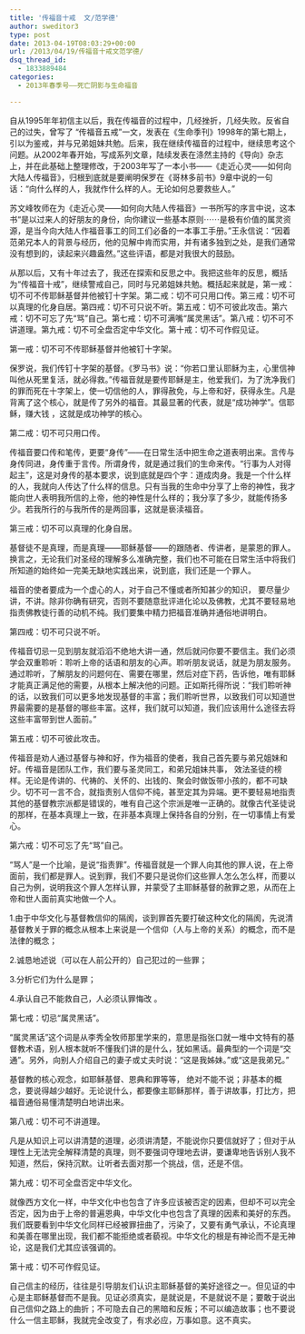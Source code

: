 ```yaml
---
title: '传福音十戒  文/范学德'
author: sweditor3
type: post
date: 2013-04-19T08:03:29+00:00
url: /2013/04/19/传福音十戒文范学德/
dsq_thread_id:
  - 1833889484
categories:
  - 2013年春季号——死亡阴影与生命福音

---
```

自从1995年年初信主以后，我在传福音的过程中，几经挫折，几经失败。反省自己的过失，曾写了 “传福音五戒”一文，发表在《生命季刊》1998年的第七期上，引以为鉴戒，并与兄弟姐妹共勉。后来，我在继续传福音的过程中，继续思考这个问题。从2002年春开始，写成系列文章，陆续发表在涤然主持的《导向》杂志上，并在此基础上整理修改，于2003年写了一本小书——《走近心灵——如何向大陆人传福音》，归根到底就是要阐明保罗在《哥林多前书》9章中说的一句话：“向什么样的人，我就作什么样的人。无论如何总要救些人。”

苏文峰牧师在为《走近心灵——如何向大陆人传福音》一书所写的序言中说，这本书“是以过来人的好朋友的身份，向你建议一些基本原则⋯⋯是极有价值的属灵资源，是当今向大陆人作福音事工的同工们必备的一本事工手册。”王永信说：“因着范弟兄本人的背景与经历，他的见解中肯而实用，并有诸多独到之处，是我们通常没有想到的，读起来兴趣盎然。”这些评语，都是对我很大的鼓励。

从那以后，又有十年过去了，我还在探索和反思之中。我把这些年的反思，概括为“传福音十戒”，继续警戒自己，同时与兄弟姐妹共勉。概括起来就是，第一戒：切不可不传耶稣基督并他被钉十字架。第二戒：切不可只用口传。第三戒：切不可以真理的化身自居。第四戒：切不可只说不听。第五戒：切不可彼此攻击。第六戒：切不可忘了先“骂”自己。第七戒：切不可满嘴“属灵黑话”。第八戒：切不可不讲道理。第九戒：切不可全盘否定中华文化。第十戒：切不可作假见证。

第一戒：切不可不传耶稣基督并他被钉十字架。

保罗说，我们传钉十字架的基督。《罗马书》说：“你若口里认耶稣为主，心里信神叫他从死里复活，就必得救。”传福音就是要传耶稣是主，他爱我们，为了洗净我们的罪而死在十字架上，使一切信他的人，罪得赦免，与上帝和好，获得永生。凡是背离了这个核心，就是传了另外的福音。其最显著的代表，就是“成功神学”。信耶稣，赚大钱 ，这就是成功神学的核心。

第二戒：切不可只用口传。

传福音要口传和笔传，更要“身传”——在日常生活中把生命之道表明出来。言传与身传同进，身传重于言传。所谓身传，就是通过我们的生命来传。“行事为人对得起主”，这是对身传的基本要求，说到底就是四个字：道成肉身。我是一个什么样的人，我就向人传达了什么样的信息。只有当我的生命中分享了上帝的神性，我才能向世人表明我所信的上帝，他的神性是什么样的；我分享了多少，就能传扬多少。若我所行的与我所传的是两回事，这就是亵渎福音。

第三戒：切不可以真理的化身自居。

基督徒不是真理，而是真理——耶稣基督——的跟随者、传讲者，是蒙恩的罪人。换言之，无论我们对圣经的理解多么准确完整，我们也不可能在日常生活中将我们所知道的始终如一完美无缺地实践出来，说到底，我们还是一个罪人。

福音的使者要成为一个虚心的人，对于自己不懂或者所知甚少的知识， 要尽量少讲，不讲。除非你确有研究，否则不要随意批评进化论以及佛教，尤其不要轻易地指责佛教徒行善的动机不纯。我们要集中精力把福音准确并通俗地讲明白。

第四戒：切不可只说不听。

传福音切忌一见到朋友就滔滔不绝地大讲一通，然后就问你要不要信主。我们必须学会双重聆听：聆听上帝的话语和朋友的心声。聆听朋友说话，就是为朋友服务。通过聆听，了解朋友的问题何在、需要在哪里，然后对症下药，告诉他，唯有耶稣才能真正满足他的需要，从根本上解决他的问题。正如斯托得所说：“我们聆听神的话，以致我们可以更多地发现基督的丰富；我们聆听世界，以致我们可以知道世界最需要的是基督的哪些丰富。这样，我们就可以知道，我们应该用什么途径去将这些丰富带到世人面前。”

第五戒：切不可彼此攻击。

传福音是劝人通过基督与神和好，作为福音的使者，我自己首先要与弟兄姐妹和好。传福音是团队工作，我们要与圣灵同工，和弟兄姐妹共事， 效法圣徒的榜样。无论是传讲的、代祷的、关怀的、出钱的、聚会时做饭带小孩的，都不可缺少。切不可一言不合，就指责别人信仰不纯，甚至定其为异端。更不要轻易地指责其他的基督教宗派都是错误的，唯有自己这个宗派是唯一正确的。就像古代圣徒说的那样，在基本真理上一致，在非基本真理上保持各自的分别，在一切事情上有爱心。

第六戒：切不可忘了先“骂”自己。

“骂人”是一个比喻，是说“指责罪”。传福音就是一个罪人向其他的罪人说，在上帝面前，我们都是罪人。说到罪，我们不要只是说你们这些罪人怎么怎么样，而要以自己为例，说明我这个罪人怎样认罪，并蒙受了主耶稣基督的赦罪之恩，从而在上帝和世人面前真实地做一个人。

1.由于中华文化与基督教信仰的隔阂，谈到罪首先要打破这种文化的隔阂，先说清基督教关于罪的概念从根本上来说是一个信仰（人与上帝的关系）的概念，而不是法律的概念；

2.诚恳地述说（可以在人前公开的）自己犯过的一些罪；

3.分析它们为什么是罪；

4.承认自己不能救自己，人必须认罪悔改 。

第七戒：切忌“属灵黑话”。

“属灵黑话”这个词是从李秀全牧师那里学来的，意思是指张口就一堆中文特有的基督教术语，别人根本就听不懂我们讲的是什么，犹如黑话。最典型的一个词是“交通”。另外，向别人介绍自己的妻子或丈夫时说：“这是我姊妹。”或“这是我弟兄。”

基督教的核心观念，如耶稣基督、恩典和罪等等， 绝对不能不说；非基本的概念，要说得越少越好。无论说什么，都要像主耶稣那样，善于讲故事，打比方，把福音通俗易懂清楚明白地讲出来。

第八戒：切不可不讲道理。

凡是从知识上可以讲清楚的道理，必须讲清楚，不能说你只要信就好了；但对于从理性上无法完全解释清楚的真理，则不要强词夺理地去讲，要谦卑地告诉别人我不知道，然后，保持沉默。让听者去面对那一个挑战，信，还是不信。

第九戒：切不可全盘否定中华文化。

就像西方文化一样，中华文化中也包含了许多应该被否定的因素，但却不可以完全否定，因为由于上帝的普遍恩典，中华文化中也包含了真理的因素和美好的东西。我们既要看到中华文化同样已经被罪扭曲了，污染了，又要有勇气承认，不论真理和美善在哪里出现，我们都不能拒绝或者藐视。中华文化的根是有神论而不是无神论，这是我们尤其应该强调的。

第十戒：切不可作假见证。

自己信主的经历，往往是引导朋友们认识主耶稣基督的美好途径之一。但见证的中心是主耶稣基督而不是我。见证必须真实，是就说是，不是就说不是；要敢于说出自己信仰之路上的曲折；不可隐去自己的黑暗和反叛；不可以编造故事；也不要说什么一信主耶稣，我就完全改变了，有求必应，万事如意。这不真实。